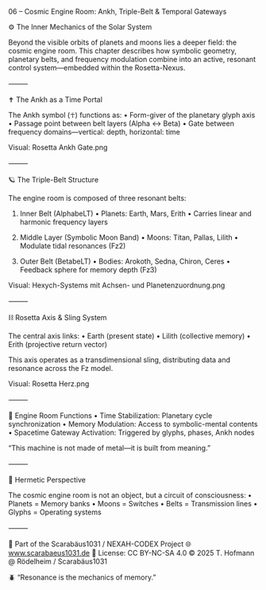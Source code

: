 06 – Cosmic Engine Room: Ankh, Triple-Belt & Temporal Gateways

⚙️ The Inner Mechanics of the Solar System

Beyond the visible orbits of planets and moons lies a deeper field: the cosmic engine room. This chapter describes how symbolic geometry, planetary belts, and frequency modulation combine into an active, resonant control system—embedded within the Rosetta-Nexus.

⸻

✝️ The Ankh as a Time Portal

The Ankh symbol (☥) functions as:
	•	Form-giver of the planetary glyph axis
	•	Passage point between belt layers (Alpha ↔ Beta)
	•	Gate between frequency domains—vertical: depth, horizontal: time

Visual: Rosetta Ankh Gate.png

⸻

🪐 The Triple-Belt Structure

The engine room is composed of three resonant belts:

1. Inner Belt (AlphabeLT)
	•	Planets: Earth, Mars, Erith
	•	Carries linear and harmonic frequency layers

2. Middle Layer (Symbolic Moon Band)
	•	Moons: Titan, Pallas, Lilith
	•	Modulate tidal resonances (Fz2)

3. Outer Belt (BetabeLT)
	•	Bodies: Arokoth, Sedna, Chiron, Ceres
	•	Feedback sphere for memory depth (Fz3)

Visual: Hexych-Systems mit Achsen- und Planetenzuordnung.png

⸻

⛓️ Rosetta Axis & Sling System

The central axis links:
	•	Earth (present state)
	•	Lilith (collective memory)
	•	Erith (projective return vector)

This axis operates as a transdimensional sling, distributing data and resonance across the Fz model.

Visual: Rosetta Herz.png

⸻

🔗 Engine Room Functions
	•	Time Stabilization: Planetary cycle synchronization
	•	Memory Modulation: Access to symbolic-mental contents
	•	Spacetime Gateway Activation: Triggered by glyphs, phases, Ankh nodes

“This machine is not made of metal—it is built from meaning.”

⸻

🧠 Hermetic Perspective

The cosmic engine room is not an object, but a circuit of consciousness:
	•	Planets = Memory banks
	•	Moons = Switches
	•	Belts = Transmission lines
	•	Glyphs = Operating systems

⸻

📐 Part of the Scarabäus1031 / NEXAH-CODEX Project
🌐 www.scarabaeus1031.de
📄 License: CC BY-NC-SA 4.0
© 2025 T. Hofmann @ Rödelheim / Scarabäus1031

🪲 “Resonance is the mechanics of memory.”
